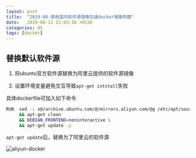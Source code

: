 ```yaml
---
layout: post
title:  "2019-08-使用国内软件源镜像加速docker镜像构建"
date:   2019-08-11 21:03:36 +0530
categories: OS
tags: [docker]
---
```


## 替换默认软件源
1. 将ubuntu官方软件源替换为阿里云提供的软件源镜像

2. 设置环境变量避免交互导致`apt-get intstall`失败

具体dockerfile可加入如下命令

```sh
RUN  sed -i s@/archive.ubuntu.com/@/mirrors.aliyun.com/@g /etc/apt/sources.list \
     && apt-get clean
     && DEBIAN_FRONTEND=noninteractive \
     && apt-get update -y
```

`apt-get update`后，替换为了阿里云的软件源

![aliyun-docker](https://phaedo.github.io/blog/post-assets/2019-08/aliyun-docker.png)
